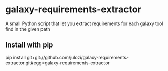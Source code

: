 galaxy-requirements-extractor
=============================

A small Python script that let you extract requirements for each galaxy tool find in the given path

Install with pip
----------------

pip install git+git://github.com/julozi/galaxy-requirements-extractor.git#egg=galaxy-requirements-extractor